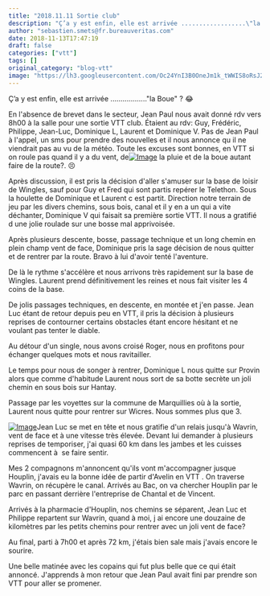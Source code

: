 ```yaml
---
title: "2018.11.11 Sortie club"
description: "Ç’a y est enfin, elle est arrivée ..................\"la Boue\" ? 😂"
author: "sebastien.smets@fr.bureauveritas.com"
date: 2018-11-13T17:47:19
draft: false
categories: ["vtt"]
tags: []
original_category: "blog-vtt"
image: "https://lh3.googleusercontent.com/Oc24YnI3B0OneJm1k_tWWIS8oRsJ2cKuT2Nbud3Lu_Wgl4LUWI2KQdyLilnHtxHrE3X7EuqttYRs-Y-B2qZZt6loxdObLXBByjXl1IOakkqgUV9LSRJbpuZZ1SeJo20fO2NuVD8NJeruV-gmtY1fSzbRyGvQaEfTMCd40liPIlUa2ujg3NxQFz9Qn9Aj3x7yzFR4Un5zKukvqS2yJsV7D0lM8wnRfkyyP_OK3gQ1KZex6GxyfJf3rSPsrBSv-oh4ZBeByr-EF6iFrfkZO04kbkC9X-HTVFfXO0Lz66v9GjjGj2TtICNyQMFhlfWNKXPqp6Mtg61dEP9DIJgE6wb5VHsudLwpuPsHDFV21-0_ugl_8JVI-w-aKmVP_FRjwyRr89rOx7VADeD471UG8Ae78uefM4m6Ct-WiZJ6q4sMg8T9ZP5PN8qDMKGoRBfMvqr_DlzLVaKkChnszz_4THoW5c1-2Lp89eRL3avl6Q9okql03v9ucXUjTRA5IsIqRv8qjlfQvtGqF4ylXKxHym3lqHKUP-zHdpBE84t3D_EYSYZC3d_4ZqxUk1S----6-lZGV8PNtKPlNc7Cx7st-DRRdWmKKHJP-iqwa0_1D2mvQNBhPb5BunVo_mZRuehLHiNDhCzoUvJG8Joi5Y0LI7M3PILibsgi_Dz5EIkbZllmSpYNpg=w674-h898-no"
---
```


Ç’a y est enfin, elle est arrivée .................."la Boue" ?&nbsp;😂

<!--more-->

En l'absence de brevet dans le secteur, Jean Paul nous avait donné rdv vers 8h00 à la salle pour une sortie VTT club. Étaient au rdv: Guy, Frédéric, Philippe, Jean-Luc, Dominique L, Laurent et Dominique V. Pas de Jean Paul à l'appel, un sms pour prendre des nouvelles et il nous annonce qu il ne viendrait pas au vu de la météo. Toute les excuses sont bonnes, en VTT si on roule pas quand il y a du vent, de[![Image](https://lh3.googleusercontent.com/Rvt44-VaCOGsHSE-7RI79nylzt9MlQyR6RPw2YBA47az9sy3AdCnIhLkDwxKIjIQIQF4HAS_YBsetHkNkljAXnYAqd5E0HxVQBJcY_cbeAM1KoYCPS0C9YlA9rC9XocbhBHmh5zikYouvWNnzpd5Sk-mxUCBc2WrcPhncL5EtEXlyGtgHoh8aKX49zrbzRQH2r-rLk-Xp4qyFtWlYMm5jPYRm3umL-Q28yx2XJ2jeqs4Uov0_MuD0deYF5xUJ-UIY9HEkIgKhEZl0YfdRYdSqPiIniRQ2ZDqAlg_llONv0OMVXIBj8DNc5dWuIUCX_saX7OIZLG6E4fQ5YmWUzXq7Jr-bBDQLUJ6kYGx4ofgJPFNyPmuzmBdmT0NCqxYfG9GTuOjgxbzRTPdzvM85WJZOQiU9sLRmaqcE-yPBNCiKl2Smhm6owYMUo-1Rm3Y16C_62rG5W6FFbptJjuSojGl_oQcY41HzHztfm3sGp0TALD4C4bcy0566glDbpdp7Nde8mTpoflun83ZGSS0UFjUouEKeSaSCOSSHnJfk1ZC1YmTUC4h9dHmUnz4xmxcm0f2F5gswXTtjCVfi9LjQVOT-EIH8Uqlq3w42mR2ttZHPBGL3e5s-OfJzk_bE9X3Nblu2strH8lUsABFdKYbm8FgDN6xc5d8XFtC35V3zaaLgUxF-s7YMDZob663mYjRqTGhx3siCfEhPspNknvztHEGwwK5OLOVnlllQtM_nfI=w674-h898-no)](https://lh3.googleusercontent.com/Rvt44-VaCOGsHSE-7RI79nylzt9MlQyR6RPw2YBA47az9sy3AdCnIhLkDwxKIjIQIQF4HAS_YBsetHkNkljAXnYAqd5E0HxVQBJcY_cbeAM1KoYCPS0C9YlA9rC9XocbhBHmh5zikYouvWNnzpd5Sk-mxUCBc2WrcPhncL5EtEXlyGtgHoh8aKX49zrbzRQH2r-rLk-Xp4qyFtWlYMm5jPYRm3umL-Q28yx2XJ2jeqs4Uov0_MuD0deYF5xUJ-UIY9HEkIgKhEZl0YfdRYdSqPiIniRQ2ZDqAlg_llONv0OMVXIBj8DNc5dWuIUCX_saX7OIZLG6E4fQ5YmWUzXq7Jr-bBDQLUJ6kYGx4ofgJPFNyPmuzmBdmT0NCqxYfG9GTuOjgxbzRTPdzvM85WJZOQiU9sLRmaqcE-yPBNCiKl2Smhm6owYMUo-1Rm3Y16C_62rG5W6FFbptJjuSojGl_oQcY41HzHztfm3sGp0TALD4C4bcy0566glDbpdp7Nde8mTpoflun83ZGSS0UFjUouEKeSaSCOSSHnJfk1ZC1YmTUC4h9dHmUnz4xmxcm0f2F5gswXTtjCVfi9LjQVOT-EIH8Uqlq3w42mR2ttZHPBGL3e5s-OfJzk_bE9X3Nblu2strH8lUsABFdKYbm8FgDN6xc5d8XFtC35V3zaaLgUxF-s7YMDZob663mYjRqTGhx3siCfEhPspNknvztHEGwwK5OLOVnlllQtM_nfI=w674-h898-no) la pluie et de la boue autant faire de la route?.&nbsp;😣

Après discussion, il est pris la décision d'aller s'amuser sur la base de loisir de Wingles, sauf pour Guy et Fred qui sont partis repérer le Telethon. Sous la houlette de Dominique et Laurent c est partit. Direction notre terrain de jeu par les divers chemins, sous bois, canal et il y en a un qui a vite déchanter, Dominique V qui faisait sa première sortie VTT. Il nous a gratifié d une jolie roulade sur une bosse mal apprivoisée.&nbsp;

Après plusieurs descente, bosse, passage technique et un long chemin en plein champ vent de face, Dominique pris la sage décision de nous quitter et de rentrer par la route. Bravo à lui d'avoir tenté l'aventure.

De là le rythme s'accélère et nous arrivons très rapidement sur la base de Wingles. Laurent prend définitivement les reines et nous fait visiter les 4 coins de la base.

De jolis passages techniques, en descente, en montée et j'en passe. Jean Luc étant de retour depuis peu en VTT, il pris la décision à plusieurs reprises de contourner certains obstacles étant encore hésitant et ne voulant pas tenter le diable.

Au détour d'un single, nous avons croisé Roger, nous en profitons pour échanger quelques mots et nous ravitailler.&nbsp;

Le temps pour nous de songer à rentrer, Dominique L nous quitte sur Provin alors que comme d'habitude Laurent nous sort de sa botte secrète un joli chemin en sous bois sur Hantay.

Passage par les voyettes sur la commune de Marquillies où à la sortie, Laurent nous quitte pour rentrer sur Wicres. Nous sommes plus que 3.&nbsp;

[![Image](https://lh3.googleusercontent.com/hF80C9gE2fg49wwEyWb05SRl_0Mn59ycvhv5utHR_7nfjK-QXJW-CbHW2HZ20VFLzAOu8IEB1e9jEEkl-wUwkMoxOHOcq-D466EZ4ZH3f9wUAyW8ftrShyQAW9o0J5BvgYtg_ryK-SIf36a1NOUrSqERAtzvuOXZoiHJfLxm4AuAw9mgLo0SSnvN26JzXRQat5gQWlLuZtROOZJyBTwr08B9vUwevbxaHST5q1Zfjy-ySAgDTnoqqcGf6dQr1WUzhQU-UCLl2DFsiFrefUB3Oup7LpohJDAJ54Q0Q1iaVuo60F-oOT7vt5IPAo4YLhIJOTRmDwsPWWk-rTtNiidunn6rgHGDRn7RJlcOoTbzetbT6JfXscdM7rCIujO5nPDkPUdxWs-2p08RoLM_bqbeqffp5ht4s7ARcdBvOCLuh6hOxtXhVkgGkVuvxnicaVnIbM9PFFFDA_ak_8l25ofSctionBXtMkV2NJWHQmv5d62g7u-1bJpZ1E7iujIO5EzYlBk5_nBC_ggLm9LNhXgek3TcOgRaNyGC9-SuYIgknK-kMJoZHLvVlPgtvmU10O4YqiMq6dGQT5Gg0JzRJ_YkjmoxM6ZTTzvAqrobDYCZHzPTj3QjADMqVVDlXWSBDh1f-ORNTvJ8yP8NtTY7Ui1f4kfPymmeTa7cJCMjBDc3elJ98w=w674-h898-no)](https://lh3.googleusercontent.com/hF80C9gE2fg49wwEyWb05SRl_0Mn59ycvhv5utHR_7nfjK-QXJW-CbHW2HZ20VFLzAOu8IEB1e9jEEkl-wUwkMoxOHOcq-D466EZ4ZH3f9wUAyW8ftrShyQAW9o0J5BvgYtg_ryK-SIf36a1NOUrSqERAtzvuOXZoiHJfLxm4AuAw9mgLo0SSnvN26JzXRQat5gQWlLuZtROOZJyBTwr08B9vUwevbxaHST5q1Zfjy-ySAgDTnoqqcGf6dQr1WUzhQU-UCLl2DFsiFrefUB3Oup7LpohJDAJ54Q0Q1iaVuo60F-oOT7vt5IPAo4YLhIJOTRmDwsPWWk-rTtNiidunn6rgHGDRn7RJlcOoTbzetbT6JfXscdM7rCIujO5nPDkPUdxWs-2p08RoLM_bqbeqffp5ht4s7ARcdBvOCLuh6hOxtXhVkgGkVuvxnicaVnIbM9PFFFDA_ak_8l25ofSctionBXtMkV2NJWHQmv5d62g7u-1bJpZ1E7iujIO5EzYlBk5_nBC_ggLm9LNhXgek3TcOgRaNyGC9-SuYIgknK-kMJoZHLvVlPgtvmU10O4YqiMq6dGQT5Gg0JzRJ_YkjmoxM6ZTTzvAqrobDYCZHzPTj3QjADMqVVDlXWSBDh1f-ORNTvJ8yP8NtTY7Ui1f4kfPymmeTa7cJCMjBDc3elJ98w=w674-h898-no)Jean Luc se met en tête et nous gratifie d'un relais jusqu'à Wavrin, vent de face et à une vitesse très élevée. Devant lui demander à plusieurs reprises de temporiser, j'ai quasi 60 km dans les jambes et les cuisses commencent à &nbsp;se faire sentir.

Mes 2 compagnons m'annoncent qu'ils vont m'accompagner jusque Houplin, j'avais eu la bonne idée de partir d'Avelin en VTT . On traverse Wavrin, on récupère le canal. Arrivés au Bac, on va chercher Houplin par le parc en passant derrière l'entreprise de Chantal et de Vincent.&nbsp;

Arrivés à la pharmacie d'Houplin, nos chemins se séparent, Jean Luc et Philippe repartent sur Wavrin, quand à moi, j ai encore une douzaine de kilomètres par les petits chemins pour rentrer avec un joli vent de face?

Au final, parti à 7h00 et après 72 km, j'étais bien sale mais j'avais encore le sourire.

Une belle matinée avec les copains qui fut plus belle que ce qui était annoncé. J'apprends à mon retour que Jean Paul avait fini par prendre son VTT pour aller se promener.